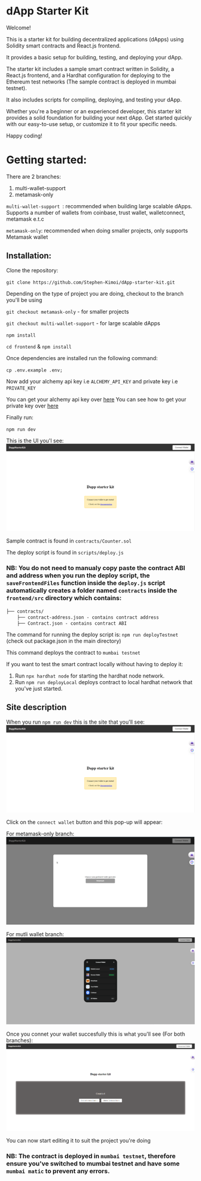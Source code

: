 # dApp Starter Kit

Welcome! 

This is a starter kit for building decentralized applications (dApps) using Solidity smart contracts and React.js frontend. 

It provides a basic setup for building, testing, and deploying your dApp.

The starter kit includes a sample smart contract written in Solidity, a React.js frontend, and a Hardhat configuration for deploying to the Ethereum test networks (The sample contract is deployed in mumbai testnet). 

It also includes scripts for compiling, deploying, and testing your dApp.

Whether you're a beginner or an experienced developer, this starter kit provides a solid foundation for building your next dApp. Get started quickly with our easy-to-use setup, or customize it to fit your specific needs.

Happy coding!

# Getting started: 
There are 2 branches:
1. multi-wallet-support 
2. metamask-only 

`multi-wallet-support `: recommended when building large scalable dApps. Supports a number of wallets from coinbase, trust wallet, walletconnect, metamask e.t.c

`metamask-only`: recommended when doing smaller projects, only supports Metamask wallet

## Installation: 

Clone the repository:

`git clone https://github.com/Stephen-Kimoi/dApp-starter-kit.git` 

Depending on the type of project you are doing, checkout to the branch you'll be using

`git checkout metamask-only`  - for smaller projects 

`git checkout multi-wallet-support` - for large scalable dApps 

`npm install` 

`cd frontend` & `npm install` 

Once dependencies are installed run the following command:

`cp .env.example .env; `

Now add your alchemy api key i.e `ALCHEMY_API_KEY` and private key i.e `PRIVATE_KEY`

You can get your alchemy api key over [here](https://www.alchemyapi.io/) 
You can see how to get your private key over [here](https://support.metamask.io/hc/en-us/articles/360015289632-How-to-export-an-account-s-private-key)

Finally run: 

`npm run dev`  

This is the UI you'l see: 
![UI](./Images/UI.png)

<!-- Link to demo: 
https://www.loom.com/share/512ac2e1e464495b903f8c49573f2ce9 -->

Sample contract is found in `contracts/Counter.sol`

The deploy script is found in `scripts/deploy.js` 

### NB: You do not need to manualy copy paste the contract ABI and address when you run the deploy script, the `saveFrontendFiles` function inside the `deploy.js` script automatically creates a folder named `contracts` inside the `frontend/src` directory which contains: 
```
├── contracts/ 
    ├── contract-address.json - contains contract address 
    ├── Contract.json - contains contract ABI
``` 

The command for running the deploy script is: 
`npm run deployTestnet` (check out package.json in the main directory)

This command deploys the contract to `mumbai testnet` 

If you want to test the smart contract locally without having to deploy it: 
1. Run `npx hardhat node` for starting the hardhat node network. 
2. Run `npm run deployLocal` deploys contract to local hardhat network that you've just started. 

## Site description 

When you run `npm run dev` this is the site that you'll see: 
![UI](./Images/UI.png)

Click on the `connect wallet` button and this pop-up will appear: 

For metamask-only branch: 
![Pop Up UI](./Images/MetamaskOnlyPopUp.png)

For mutli wallet branch: 
![Pop Up UI](./Images/MultiWalletSupport.png)


Once you connet your wallet succesfully this is what you'll see (For both branches): 
![Landing site](./Images/LandingSite.png)

You can now start editing it to suit the project you're doing

### NB: The contract is deployed in `mumbai testnet`, therefore ensure you've switched to mumbai testnet and have some `mumbai matic` to prevent any errors. 

<!-- ## Functions description:

### Wallet Connection: 
We are using `Ether js` to connect to our wallets. 

Function for connecting wallet can be found in the `frontend/src/ConnectWallet/ConnectWallet.js` directory


``` 
├── frontend/ 
│    ... 
│    └── src/ 
│    ... 
│       ├── ConnectWallet/ 
│           ├── ConnectWallet.js 
``` 

The wallet provider that has been configured in the project is `Metamask`

### Navbar.jsx 
The file can be located in the `frontend/src/components/Navbar/Navbar.jsx` 

File path: 
``` 
├── frontend/ 
│    ... 
│    └── src/ 
│    ... 
│       ├── components/ 
│           ...
│           ├── Navbar
|               ├── Navbar.jsx
``` 
When you click the `connectWallet` button, a modal pop-up containing button for connecting to Metamask

Once you've connected your wallet, 2 buttons appear: 
1. Disconnect - for disconnecting the wallet 
2. Sliced address - contains address of the connected wallet

### ConnectWalletModal.jsx 
This is where the wallet connection takes place. 

The main function for connecting the wallet can be found within the `handleMetamaskSignUp` function.  

The `renderConnectors` function on line 47 displays the Metamask wallet connector button.  

Once the wallet is connected, the `Header` component appears. 

### Header.jsx 
This is where we call and perform actions to the deployed smart contract. 

We first import the `contractInstance` from the `frontend/src/ContractInstance/ContractInstance` directory. 

```
import contractInstance from '../../ContractInstance/ContractInstance';
```

We are performing the contract write operation normally using ethers js

We call the `set` function from the `simpleStorgae` contract instance gotten from the `contractInstance` import.  -->


















